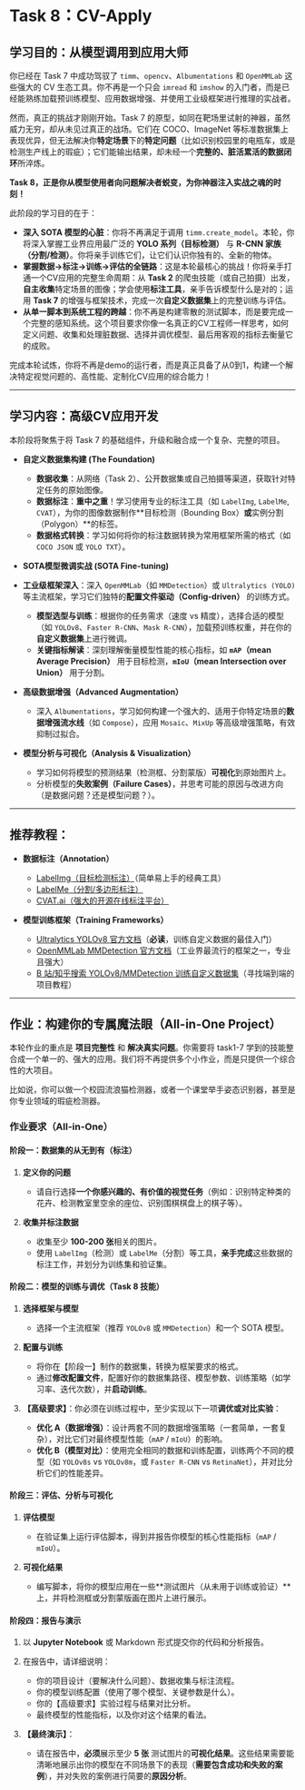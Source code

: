 # Task 8：CV-Apply

## **学习目的：从模型调用到应用大师**

你已经在 Task 7 中成功驾驭了 `timm`、`opencv`、`Albumentations` 和 `OpenMMLab` 这些强大的 CV 生态工具。你不再是一个只会 `imread` 和 `imshow` 的入门者，而是已经能熟练加载预训练模型、应用数据增强、并使用工业级框架进行推理的实战者。

然而，真正的挑战才刚刚开始。Task 7 的原型，如同在靶场里试射的神器，虽然威力无穷，却从未见过真正的战场。它们在 COCO、ImageNet 等标准数据集上表现优异，但无法解决你**特定场景**下的**特定问题**（比如识别校园里的电瓶车，或是检测生产线上的瑕疵）；它们能输出结果，却未经一个**完整的、脏活累活的数据闭环**所淬炼。

**Task 8，正是你从模型使用者向问题解决者蜕变，为你神器注入实战之魂的时刻！**

此阶段的学习目的在于：

* **深入 SOTA 模型的心脏**：你将不再满足于调用 `timm.create_model`。本轮，你将深入掌握工业界应用最广泛的 **YOLO 系列（目标检测）** 与 **R-CNN 家族（分割/检测）**。你将亲手训练它们，让它们认识你独有的、全新的物体。
* **掌握数据->标注->训练->评估的全链路**：这是本轮最核心的挑战！你将亲手打通一个CV应用的完整生命周期：从 **Task 2** 的爬虫技能（或自己拍摄）出发，**自主收集**特定场景的图像；学会使用**标注工具**，亲手告诉模型什么是对的；运用 **Task 7** 的增强与框架技术，完成一次**自定义数据集**上的完整训练与评估。
* **从单一脚本到系统工程的跨越**：你不再是构建零散的测试脚本，而是要完成一个完整的感知系统。这个项目要求你像一名真正的CV工程师一样思考，如何定义问题、收集和处理脏数据、选择并调优模型、最后用客观的指标去衡量它的成败。

完成本轮试炼，你将不再是demo的运行者，而是真正具备了从0到1，构建一个解决特定视觉问题的、高性能、定制化CV应用的综合能力！

---

## 学习内容：高级CV应用开发

本阶段将聚焦于将 Task 7 的基础组件，升级和融合成一个复杂、完整的项目。

* **自定义数据集构建 (The Foundation)**

  * **数据收集**：从网络（Task 2）、公开数据集或自己拍摄等渠道，获取针对特定任务的原始图像。
  * **数据标注**：**重中之重**！学习使用专业的标注工具（如 `LabelImg`, `LabelMe`, `CVAT`），为你的图像数据制作**目标检测（Bounding Box）**或**实例分割（Polygon）**的标签。
  * **数据格式转换**：学习如何将你的标注数据转换为常用框架所需的格式（如 `COCO JSON` 或 `YOLO TXT`）。
* **SOTA模型微调实战 (SOTA Fine-tuning)**

* **工业级框架深入**：深入 `OpenMMLab`（如 `MMDetection`）或 `Ultralytics (YOLO)` 等主流框架，学习它们独特的**配置文件驱动（Config-driven）** 的训练方式。
  * **模型选型与训练**：根据你的任务需求（速度 vs 精度），选择合适的模型（如 `YOLOv8`、`Faster R-CNN`、`Mask R-CNN`），加载预训练权重，并在你的**自定义数据集**上进行微调。
  * **关键指标解读**：深刻理解衡量模型性能的核心指标，如 **`mAP`（mean Average Precision）** 用于目标检测，**`mIoU`（mean Intersection over Union）** 用于分割。
* **高级数据增强（Advanced Augmentation）**

  * 深入 `Albumentations`，学习如何构建一个强大的、适用于你特定场景的**数据增强流水线**（如 `Compose`），应用 `Mosaic`、`MixUp` 等高级增强策略，有效抑制过拟合。
* **模型分析与可视化（Analysis & Visualization）**

  * 学习如何将模型的预测结果（检测框、分割蒙版）**可视化**到原始图片上。
  * 分析模型的**失败案例（Failure Cases）**，并思考可能的原因与改进方向（是数据问题？还是模型问题？）。

---

## 推荐教程：

* **数据标注（Annotation）**

  * [LabelImg（目标检测标注）](https://github.com/HumanSignal/labelImg)（简单易上手的经典工具）
  * [LabelMe（分割/多边形标注）](https://github.com/HumanSignal/labelme)
  * [CVAT.ai（强大的开源在线标注平台）](https://www.cvat.ai/)
* **模型训练框架（Training Frameworks）**

  * [Ultralytics YOLOv8 官方文档](https://docs.ultralytics.com/)（**必读**，训练自定义数据的最佳入门）
  * [OpenMMLab MMDetection 官方文档](https://mmdetection.readthedocs.io/en/latest/)（工业界最流行的框架之一，专业且强大）
  * [B 站/知乎搜索 YOLOv8/MMDetection 训练自定义数据集](https://www.google.com/search?q=YOLOv8+%E8%AE%AD%E7%BB%83%E8%87%AA%E5%AE%9A%E4%B9%89%E6%95%B0%E6%8D%AE%E9%9B%86)（寻找端到端的项目教程）

---

## 作业：构建你的专属魔法眼（All-in-One Project）

本轮作业的重点是 **项目完整性** 和 **解决真实问题**。你需要将 task1-7 学到的技能整合成一个单一的、强大的应用。我们将不再提供多个小作业，而是只提供一个综合性的大项目。

比如说，你可以做一个校园流浪猫检测器，或者一个课堂举手姿态识别器，甚至是你专业领域的瑕疵检测器。

### **作业要求（All-in-One）**

#### **阶段一：数据集的从无到有（标注）**

1. **定义你的问题**

   * 请自行选择**一个你感兴趣的、有价值的视觉任务**（例如：识别特定种类的花卉、检测教室里空余的座位、识别围棋棋盘上的棋子等）。
2. **收集并标注数据**

   * 收集至少 **100-200 张**相关的图片。
   * 使用 `LabelImg`（检测）或 `LabelMe`（分割）等工具，**亲手完成**这些数据的标注工作，并划分为训练集和验证集。

#### **阶段二：模型的训练与调优（Task 8 技能）**

1. **选择框架与模型**

   * 选择一个主流框架（推荐 `YOLOv8` 或 `MMDetection`）和一个 SOTA 模型。
2. **配置与训练**

   * 将你在【阶段一】制作的数据集，转换为框架要求的格式。
   * 通过**修改配置文件**，配置好你的数据集路径、模型参数、训练策略（如学习率、迭代次数），并**启动训练**。
3. **【高级要求】**：你必须在训练过程中，至少实现以下一项**调优或对比实验**：

   * **优化 A（数据增强）**：设计两套不同的数据增强策略（一套简单，一套复杂），对比它们对最终模型性能（`mAP` / `mIoU`）的影响。
   * **优化 B（模型对比）**：使用完全相同的数据和训练配置，训练两个不同的模型（如 `YOLOv8s` vs `YOLOv8m`，或 `Faster R-CNN` vs `RetinaNet`），并对比分析它们的性能差异。

#### **阶段三：评估、分析与可视化**

1. **评估模型**

   * 在验证集上运行评估脚本，得到并报告你模型的核心性能指标（`mAP` / `mIoU`）。
2. **可视化结果**

   * 编写脚本，将你的模型应用在一些**测试图片（从未用于训练或验证）**上，并将检测框或分割蒙版画在图片上进行展示。

#### **阶段四：报告与演示**

1. 以 **Jupyter Notebook** 或 Markdown 形式提交你的代码和分析报告。
2. 在报告中，请详细说明：

   * 你的项目设计（要解决什么问题）、数据收集与标注流程。
   * 你的模型训练配置（使用了哪个模型、关键参数是什么）。
   * 你的【高级要求】实验过程与结果对比分析。
   * 最终模型的性能指标，以及你对这个结果的看法。
3. **【最终演示】**：

   * 请在报告中，**必须**展示至少 **5 张** 测试图片的**可视化结果**。这些结果需要能清晰地展示出你的模型在不同场景下的表现（**需要包含成功和失败的案例**），并对失败的案例进行简要的**原因分析**。
